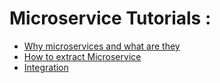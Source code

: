 # Microservice Tutorials : 
* [Why microservices and what are they](Course/Definition.md)
* [How to extract Microservice](Course/ExtractMicroservice.md)
 * [Integration](Course/Integration.md)